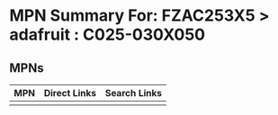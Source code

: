 



# MPN Summary For: FZAC253X5 > adafruit : C025-030X050

## MPNs
  

|MPN|Direct Links|Search Links|
| :--- | :--- | :--- |
||||
